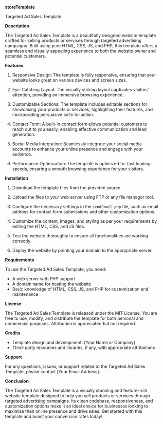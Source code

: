 **storeTemplate**

Targeted Ad Sales Template

**Description**

The Targeted Ad Sales Template is a beautifully designed website template crafted for selling products or services through targeted advertising campaigns. Built using pure HTML, CSS, JS, and PHP, this template offers a seamless and visually appealing experience to both the website owner and potential customers.

**Features**

1. Responsive Design: The template is fully responsive, ensuring that your website looks great on various devices and screen sizes.

2. Eye-Catching Layout: The visually striking layout captivates visitors' attention, providing an immersive browsing experience.

3. Customizable Sections: The template includes editable sections for showcasing your products or services, highlighting their features, and incorporating persuasive calls-to-action.

4. Contact Form: A built-in contact form allows potential customers to reach out to you easily, enabling effective communication and lead generation.

5. Social Media Integration: Seamlessly integrate your social media accounts to enhance your online presence and engage with your audience.

6. Performance Optimization: The template is optimized for fast loading speeds, ensuring a smooth browsing experience for your visitors.


**Installation**

1. Download the template files from the provided source.

2. Upload the files to your web server using FTP or any file manager tool.

3. Configure the necessary settings in the `sendEmail.php` file, such as email address for contact form submissions and other customization options.

4. Customize the content, images, and styling as per your requirements by editing the HTML, CSS, and JS files.

5. Test the website thoroughly to ensure all functionalities are working correctly.

6. Deploy the website by pointing your domain to the appropriate server.

**Requirements**

To use the Targeted Ad Sales Template, you need:

- A web server with PHP support
- A domain name for hosting the website
- Basic knowledge of HTML, CSS, JS, and PHP for customization and maintenance

**License**

The Targeted Ad Sales Template is released under the MIT License. You are free to use, modify, and distribute the template for both personal and commercial purposes. Attribution is appreciated but not required.

**Credits**

- Template design and development: [Your Name or Company]
- Third-party resources and libraries, if any, with appropriate attributions

**Support**

For any questions, issues, or support related to the Targeted Ad Sales Template, please contact [Your Email Address].

**Conclusion**

The Targeted Ad Sales Template is a visually stunning and feature-rich website template designed to help you sell products or services through targeted advertising campaigns. Its clean codebase, responsiveness, and customization options make it an ideal choice for businesses looking to maximize their online presence and drive sales. Get started with this template and boost your conversion rates today!
